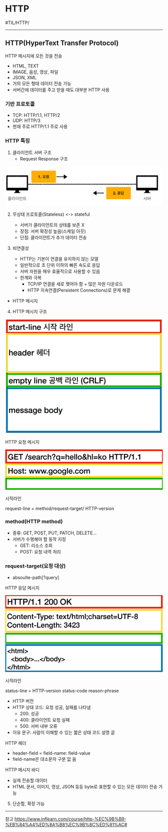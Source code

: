 # HTTP
#TIL/HTTP/

---
## HTTP(HyperText Transfer Protocol)
HTTP 메시지에 모든 것을 전송
- HTML, TEXT
- IMAGE, 음성, 영상, 파일
- JSON, XML
- 거의 모든 형태 데이터 전송 가능
- 서버간에 데이터를 주고 받을 때도 대부분 HTTP 사용

### 기반 프로토콜
- TCP: HTTP/1.1, HTTP/2
- UDP: HTTP/3
- 현재 주로 HTTP/1.1 주로 사용

### HTTP 특징
1. 클라이언트 서버 구조
    - Request Response 구조

![](./images/H_1.PNG)

2. 무상태 프로토콜(Stateless) <-> stateful
    - 서버가 클라이언트의 상태를 보존 X
    - 장점: 서버 확장성 높음(스케일 아웃)
    - 단점: 클라이언트가 추가 데이터 전송

3. 비연결성
    - HTTP는 기본이 연결을 유지하지 않는 모델
    - 일반적으로 초 단위 이하의 빠른 속도로 응답
    - 서버 자원을 매우 효율적으로 사용할 수 있음
    - 한계와 극복
        - TCP/IP 연결을 새로 맺어야 함 + 많은 자원 다운로드
        - HTTP 지속연결(Persistent Connections)로 문제 해결

- HTTP 메시지

4. HTTP 메시지 구조

![](./images/H_2.PNG)

HTTP 요청 메시지

![](./images/H_3.PNG)

시작라인

request-line = method/request-target/ HTTP-version

### method(HTTP method)
- 종류: GET, POST, PUT, PATCH, DELETE...
- 서버가 수행해야 할 동작 지정
    - GET: 리소스 조회
    - POST: 요청 내역 처리

### request-target(요청 대상)
- absoulte-path[?query]

HTTP 응답 메시지

![](./images/H_4.PNG)

시작라인

status-line = HTTP-version status-code reason-phrase
- HTTP 버전
- HTTP 상태 코드: 요청 성공, 실패를 나타냄
    - 200: 성공
    - 400: 클라이언트 요청 실패
    - 500: 서버 내부 오류
- 이유 문구: 사람이 이해할 수 있는 짧은 상태 코드 설명 글

HTTP 헤더
- header-field = field-name: field-value
- field-name은 대소문자 구분 없 음

HTTP 메시지 바디
- 실제 전송할 데이터
- HTML 문서, 이미지, 영상, JSON 등등 byte로 표현할 수 있는 모든 데이터 전송 가능

5. 단순함, 확장 가능




---
참고
https://www.inflearn.com/course/http-%EC%9B%B9-%EB%84%A4%ED%8A%B8%EC%9B%8C%ED%81%AC#